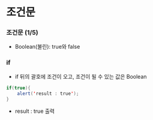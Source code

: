 # 조건문
### 조건문 (1/5)
- Boolean(불린): true와 false

### if
- if 뒤의 괄호에 조건이 오고, 조건이 될 수 있는 값은 Boolean

```java
if(true){
    alert('result : true');
}
```
- result : true 출력
